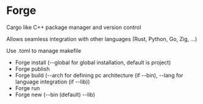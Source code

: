 # Forge
Cargo like C++ package manager and version control

Allows seamless integration with other languages (Rust, Python, Go, Zig, ...)

Use .toml to manage makefile

- Forge install (--global for global installation, default is project)
- Forge publish
- Forge build (--arch for defining pc architecture (if --bin), --lang for language integration (if --lib))
- Forge run
- Forge new (--bin (default) --lib)
